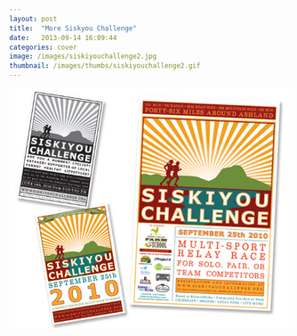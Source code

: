 ```yaml
---
layout: post
title:  "More Siskyou Challenge"
date:   2013-09-14 16:09:44
categories: cover
image: /images/siskiyouchallenge2.jpg 
thumbnail: /images/thumbs/siskiyouchallenge2.gif
---
```

![More Siskyou Challenge][image]

[image]: /images/siskiyouchallenge2.jpg "More Siskyou Challenge"
